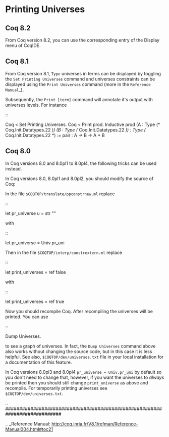 Printing Universes
==================

Coq 8.2
-------

From Coq version 8.2, you can use the corresponding entry of the Display menu of CoqIDE.

Coq 8.1
-------

From Coq version 8.1, ``Type`` universes in terms can be displayed by toggling the ``Set Printing Universes`` command and universes constraints can be displayed using the ``Print Universes`` command (more in the `Reference Manual`_).

Subsequently, the ``Print [term]`` command will annotate it's output with universes levels.  For instance

::

   Coq < Set Printing Universes.
   Coq < Print prod.
   Inductive prod
                 (A : Type (* Coq.Init.Datatypes.22 *))
                 (B : Type (* Coq.Init.Datatypes.22 *))
               : Type (* Coq.Init.Datatypes.22 *) :=  pair : A -> B -> A * B

Coq 8.0
-------

In Coq versions 8.0 and 8.0pl1 to 8.0pl4, the following tricks can be used instead.

In Coq versions 8.0, 8.0pl1 and 8.0pl2, you should modify the source of Coq:

In the file ``$COQTOP/translate/ppconstrnew.ml`` replace

::

   let pr_universe u = str "<univ>"

with

::

   let pr_universe = Univ.pr_uni

Then in the file ``$COQTOP/interp/constrextern.ml`` replace

::

   let print_universes = ref false

with

::

   let print_universes = ref true

Now you should recompile Coq. After recompiling the universes will be printed. You can use 

::

   Dump Universes.

 to see a graph of universes. In fact, the ``Dump Universes`` command above also works without changing the source code, but in this case it is less helpful. See also, ``$COQTOP/dev/universes.txt`` file in your local installation for a documentation of this feature.

In Coq versions 8.0pl3 and 8.0pl4 ``pr_universe = Univ.pr_uni`` by default so you don't need to change that, however, if you want the universes to *always* be printed then you should still change ``print_universe`` as above and recompile. For temporarily printing universes see ``$COQTOP/dev/universes.txt``.

.. ############################################################################

.. _Reference Manual: http://coq.inria.fr/V8.1/refman/Reference-Manual004.html#toc21

